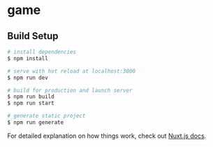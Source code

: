 # game

## Build Setup

```bash
# install dependencies
$ npm install

# serve with hot reload at localhost:3000
$ npm run dev

# build for production and launch server
$ npm run build
$ npm run start

# generate static project 
$ npm run generate
```

For detailed explanation on how things work, check out [Nuxt.js docs](https://nuxtjs.org).

